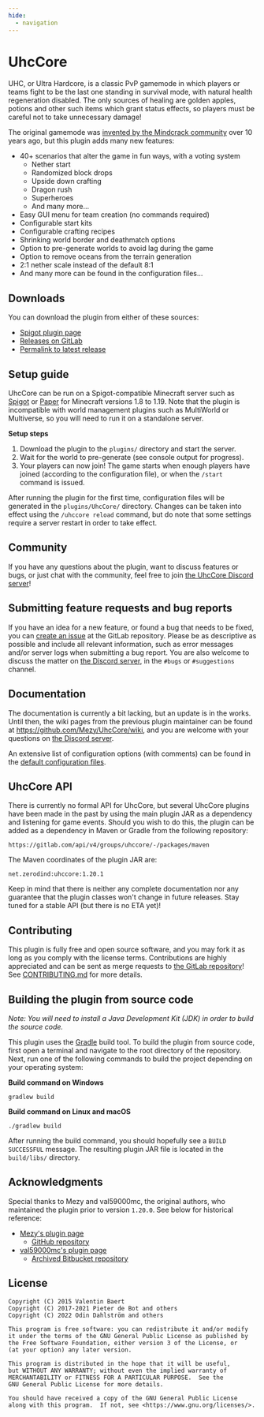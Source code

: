 ```yaml
---
hide:
  - navigation
---
```


# UhcCore

UHC, or Ultra Hardcore, is a classic PvP gamemode in which players or teams
fight to be the last one standing in survival mode, with natural health
regeneration disabled. The only sources of healing are golden apples, potions
and other such items which grant status effects, so players must be careful
not to take unnecessary damage!

The original gamemode was [invented by the Mindcrack community][uhc-origins]
over 10 years ago, but this plugin adds many new features:

- 40+ scenarios that alter the game in fun ways, with a voting system
  - Nether start
  - Randomized block drops
  - Upside down crafting
  - Dragon rush
  - Superheroes
  - And many more...
- Easy GUI menu for team creation (no commands required)
- Configurable start kits
- Configurable crafting recipes
- Shrinking world border and deathmatch options
- Option to pre-generate worlds to avoid lag during the game
- Option to remove oceans from the terrain generation
- 2:1 nether scale instead of the default 8:1
- And many more can be found in the configuration files...

[uhc-origins]: https://www.reddit.com/r/mindcrack/comments/syqitq/the_origins_of_the_uhc_mod_10_years_ago/

## Downloads

You can download the plugin from either of these sources:
- [Spigot plugin page](https://www.spigotmc.org/resources/uhccore.102507/history)
- [Releases on GitLab](https://gitlab.com/uhccore/uhccore/-/releases)
- [Permalink to latest release](https://gitlab.com/uhccore/uhccore/-/releases/permalink/latest/downloads/plugin-jar)

## Setup guide

UhcCore can be run on a Spigot-compatible Minecraft server such as
[Spigot](https://www.spigotmc.org) or [Paper](https://papermc.io) for
Minecraft versions 1.8 to 1.19. Note that the plugin is incompatible with
world management plugins such as MultiWorld or Multiverse, so you will
need to run it on a standalone server.

**Setup steps**

1. Download the plugin to the `plugins/` directory and start the server.
2. Wait for the world to pre-generate (see console output for progress).
3. Your players can now join! The game starts when enough players have joined
(according to the configuration file), or when the `/start` command is issued.

After running the plugin for the first time, configuration files will be
generated in the `plugins/UhcCore/` directory. Changes can be taken into
effect using the `/uhccore reload` command, but do note that some settings
require a server restart in order to take effect.

## Community

If you have any questions about the plugin, want to discuss features
or bugs, or just chat with the community, feel free to join
[the UhcCore Discord server][discord-invite]!

[discord-invite]: https://discord.gg/fDCaKMX

## Submitting feature requests and bug reports

If you have an idea for a new feature, or found a bug that needs to be
fixed, you can [create an issue][issue-tracker] at the GitLab repository.
Please be as descriptive as possible and include all relevant information,
such as error messages and/or server logs when submitting a bug report.
You are also welcome to discuss the matter on
[the Discord server][discord-invite], in the `#bugs` or `#suggestions` channel.

[issue-tracker]: https://gitlab.com/uhccore/uhccore/-/issues

## Documentation

The documentation is currently a bit lacking, but an update is in the works.
Until then, the wiki pages from the previous plugin maintainer can be found at
<https://github.com/Mezy/UhcCore/wiki>, and you are welcome with your
questions on [the Discord server][discord-invite].

An extensive list of configuration options (with comments) can be found
in the [default configuration files][config-files].

[config-files]: https://gitlab.com/uhccore/uhccore/-/tree/main/src/main/resources

## UhcCore API

There is currently no formal API for UhcCore, but several UhcCore plugins have
been made in the past by using the main plugin JAR as a dependency and
listening for game events. Should you wish to do this, the plugin can be
added as a dependency in Maven or Gradle from the following repository:

```
https://gitlab.com/api/v4/groups/uhccore/-/packages/maven
```

The Maven coordinates of the plugin JAR are:

```
net.zerodind:uhccore:1.20.1
```

Keep in mind that there is neither any complete documentation nor any
guarantee that the plugin classes won't change in future releases.
Stay tuned for a stable API (but there is no ETA yet)!

## Contributing

This plugin is fully free and open source software, and you may fork it as
long as you comply with the license terms. Contributions are highly appreciated
and can be sent as merge requests to [the GitLab repository][gitlab-repo]!
See [CONTRIBUTING.md][contributing-md] for more details.

[gitlab-repo]: https://gitlab.com/uhccore/uhccore
[contributing-md]: https://gitlab.com/uhccore/uhccore/-/blob/main/CONTRIBUTING.md

## Building the plugin from source code

*Note: You will need to install a Java Development Kit (JDK)
in order to build the source code.*

This plugin uses the [Gradle](https://gradle.org) build tool.
To build the plugin from source code, first open a terminal and navigate
to the root directory of the repository. Next, run one of the following
commands to build the project depending on your operating system:

**Build command on Windows**

```
gradlew build
```

**Build command on Linux and macOS**

```
./gradlew build
```

After running the build command, you should hopefully see a
`BUILD SUCCESSFUL` message. The resulting plugin JAR file
is located in the `build/libs/` directory.

## Acknowledgments

Special thanks to Mezy and val59000mc, the original authors, who maintained
the plugin prior to version `1.20.0`. See below for historical reference:

- [Mezy's plugin page](https://www.spigotmc.org/resources/uhccore-automated-uhc-for-minecraft-1-8-8-1-16.47572/)
  - [GitHub repository](https://github.com/Mezy/UhcCore/)
- [val59000mc's plugin page](https://www.spigotmc.org/resources/playuhc.3956/)
  - [Archived Bitbucket repository](https://archive.softwareheritage.org/browse/origin/directory/?origin_url=https://bitbucket.org/val59000/playuhc.git)

## License

```
Copyright (C) 2015 Valentin Baert
Copyright (C) 2017-2021 Pieter de Bot and others
Copyright (C) 2022 Odin Dahlström and others

This program is free software: you can redistribute it and/or modify
it under the terms of the GNU General Public License as published by
the Free Software Foundation, either version 3 of the License, or
(at your option) any later version.

This program is distributed in the hope that it will be useful,
but WITHOUT ANY WARRANTY; without even the implied warranty of
MERCHANTABILITY or FITNESS FOR A PARTICULAR PURPOSE.  See the
GNU General Public License for more details.

You should have received a copy of the GNU General Public License
along with this program.  If not, see <https://www.gnu.org/licenses/>.
```
